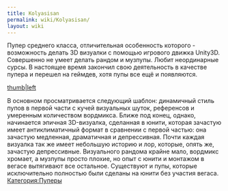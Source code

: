 ```yaml
---
title: Kolyasisan
permalink: wiki/Kolyasisan/
layout: wiki
---
```


Пупер среднего класса, отличительная особенность которого - возможность
делать 3D визуалки с помощью игрового движка Unity3D. Совершенно не
умеет делать рандом и музпупы. Любит неординарные сурсы. В настоящее
время закончил свою деятельность в качестве пупера и перешел на геймдев,
хотя пупы все ещё и появляются.

[thumb\|left](Файл:DOCTOR_палеонтологии_ПЕРФОРАТОРОМ_гладит_СКАЛЬПЕЛЬ_RYTP_Collab "wikilink")

В основном просматривается следующий шаблон: динамичный стиль пупов в
первой части с кучей визуальных шуток, референсов и умеренным
количеством вордмикса. Ближе под конец, однако, начинается эпичная
3D-визуалка, сделанная в юнити, которая зачастую имеет антиклиматичный
формат в сравнении с первой частью: она зачастую медленная, драматичная
и депрессивная. Почти каждая визуалка так же имеет небольшую историю и
лор, которые, опять же, зачастую депрессивные. Визуального рандома
крайне мало, вордмикс хромает, а музпупы просто плохие, но опыт с юнити
и монтажом в вегасе вытягивают все остальное. Существуют и пупы, которые
исключительно полностью были сделаны на юнити без участия вегаса.
[Категория:Пуперы](Категория:Пуперы "wikilink")
